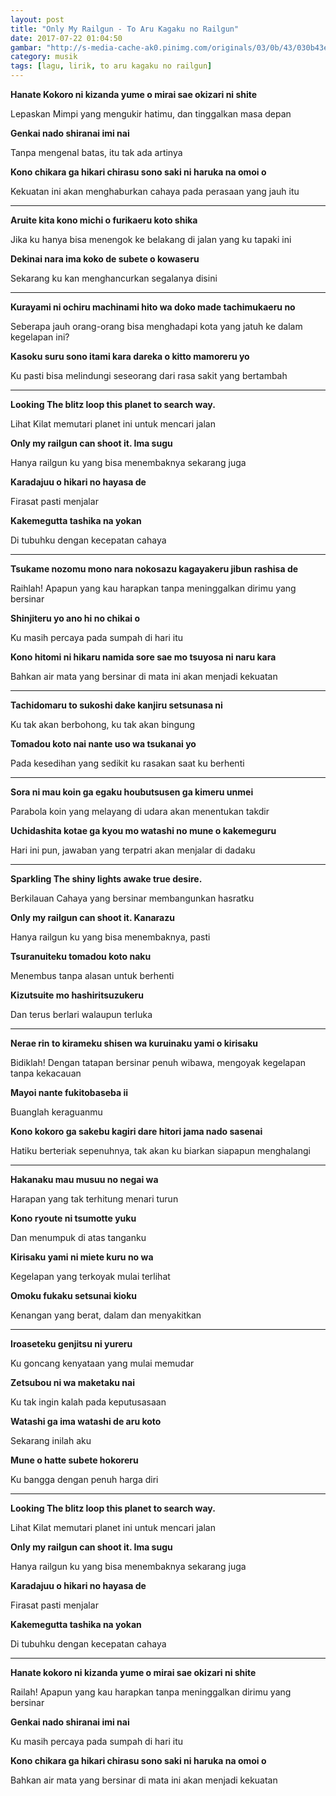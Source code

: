 ```yaml
---
layout: post
title: "Only My Railgun - To Aru Kagaku no Railgun"
date: 2017-07-22 01:04:50
gambar: "http://s-media-cache-ak0.pinimg.com/originals/03/0b/43/030b43ed3aa4f6268d6d000bcea9c257.jpg"
category: musik
tags: [lagu, lirik, to aru kagaku no railgun]
---
```


**Hanate Kokoro ni kizanda yume o mirai sae okizari ni shite**

Lepaskan Mimpi yang mengukir hatimu, dan tinggalkan masa depan

**Genkai nado shiranai imi nai**

Tanpa mengenal batas, itu tak ada artinya

**Kono chikara ga hikari chirasu sono saki ni haruka na omoi o**

Kekuatan ini akan menghaburkan cahaya pada perasaan yang jauh itu

****



**Aruite kita kono michi o furikaeru koto shika**

Jika ku hanya bisa menengok ke belakang di jalan yang ku tapaki ini

**Dekinai nara ima koko de subete o kowaseru**

Sekarang ku kan menghancurkan segalanya disini

****



**Kurayami ni ochiru machinami hito wa doko made tachimukaeru no**

Seberapa jauh orang-orang bisa menghadapi kota yang jatuh ke dalam kegelapan ini?

**Kasoku suru sono itami kara dareka o kitto mamoreru yo**

Ku pasti bisa melindungi seseorang dari rasa sakit yang bertambah

****


**Looking The blitz loop this planet to search way.**

Lihat Kilat memutari planet ini untuk mencari jalan

**Only my railgun can shoot it. Ima sugu**

Hanya railgun ku yang bisa menembaknya sekarang juga

**Karadajuu o hikari no hayasa de**

Firasat pasti menjalar

**Kakemegutta tashika na yokan**

Di tubuhku dengan kecepatan cahaya

****



**Tsukame nozomu mono nara nokosazu kagayakeru jibun rashisa de**

Raihlah! Apapun yang kau harapkan tanpa meninggalkan dirimu yang bersinar

**Shinjiteru yo ano hi no chikai o**

Ku masih percaya pada sumpah di hari itu

**Kono hitomi ni hikaru namida sore sae mo tsuyosa ni naru kara**

Bahkan air mata yang bersinar di mata ini akan menjadi kekuatan

****



**Tachidomaru to sukoshi dake kanjiru setsunasa ni**

Ku tak akan berbohong, ku tak akan bingung

**Tomadou koto nai nante uso wa tsukanai yo**

Pada kesedihan yang sedikit ku rasakan saat ku berhenti

****



**Sora ni mau koin ga egaku houbutsusen ga kimeru unmei**

Parabola koin yang melayang di udara akan menentukan takdir

**Uchidashita kotae ga kyou mo watashi no mune o kakemeguru**

Hari ini pun, jawaban yang terpatri akan menjalar di dadaku

****



**Sparkling The shiny lights awake true desire.**

Berkilauan Cahaya yang bersinar membangunkan hasratku

**Only my railgun can shoot it. Kanarazu**

Hanya railgun ku yang bisa menembaknya, pasti

**Tsuranuiteku tomadou koto naku**

Menembus tanpa alasan untuk berhenti

**Kizutsuite mo hashiritsuzukeru**

Dan terus berlari walaupun terluka

****



**Nerae rin to kirameku shisen wa kuruinaku yami o kirisaku**

Bidiklah! Dengan tatapan bersinar penuh wibawa, mengoyak kegelapan tanpa kekacauan

**Mayoi nante fukitobaseba ii**

Buanglah keraguanmu

**Kono kokoro ga sakebu kagiri dare hitori jama nado sasenai**

Hatiku berteriak sepenuhnya, tak akan ku biarkan siapapun menghalangi

****



**Hakanaku mau musuu no negai wa**

Harapan yang tak terhitung menari turun

**Kono ryoute ni tsumotte yuku**

Dan menumpuk di atas tanganku

**Kirisaku yami ni miete kuru no wa**

Kegelapan yang terkoyak mulai terlihat

**Omoku fukaku setsunai kioku**

Kenangan yang berat, dalam dan menyakitkan

****



**Iroaseteku genjitsu ni yureru**

Ku goncang kenyataan yang mulai memudar

**Zetsubou ni wa maketaku nai**

Ku tak ingin kalah pada keputusasaan

**Watashi ga ima watashi de aru koto**

Sekarang inilah aku

**Mune o hatte subete hokoreru**

Ku bangga dengan penuh harga diri

****



**Looking The blitz loop this planet to search way.**

Lihat Kilat memutari planet ini untuk mencari jalan

**Only my railgun can shoot it. Ima sugu**

Hanya railgun ku yang bisa menembaknya sekarang juga

**Karadajuu o hikari no hayasa de**

Firasat pasti menjalar

**Kakemegutta tashika na yokan**

Di tubuhku dengan kecepatan cahaya

****



**Hanate kokoro ni kizanda yume o mirai sae okizari ni shite**

Railah! Apapun yang kau harapkan tanpa meninggalkan dirimu yang bersinar

**Genkai nado shiranai imi nai**

Ku masih percaya pada sumpah di hari itu

**Kono chikara ga hikari chirasu sono saki ni haruka na omoi o**

Bahkan air mata yang bersinar di mata ini akan menjadi kekuatan

